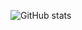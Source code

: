 ![GitHub stats](https://github-readme-stats.vercel.app/api?username=sunoogy99&count_private=true&show_icons=true&theme=radical)
<!-- ![Top Langs](https://github-readme-stats.vercel.app/api/top-langs/?username=sunoogy99) -->
<!--
**sunoogy99/sunoogy99** is a ✨ _special_ ✨ repository because its `README.md` (this file) appears on your GitHub profile.

Here are some ideas to get you started:

- 🔭 I’m currently working on ...
- 🌱 I’m currently learning ...
- 👯 I’m looking to collaborate on ...
- 🤔 I’m looking for help with ...
- 💬 Ask me about ...
- 📫 How to reach me: ...
- 😄 Pronouns: ...
- ⚡ Fun fact: ...
-->

